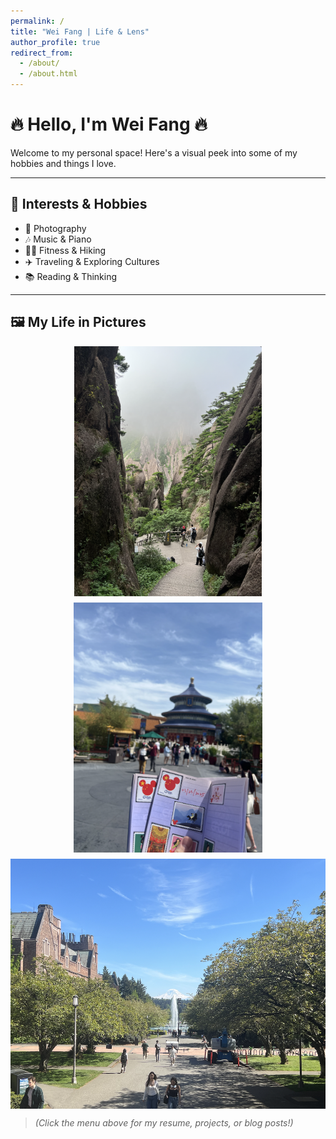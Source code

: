 ```yaml
---
permalink: /
title: "Wei Fang | Life & Lens"
author_profile: true
redirect_from: 
  - /about/
  - /about.html
---
```

# 🔥 Hello, I'm Wei Fang 🔥

Welcome to my personal space! Here's a visual peek into some of my hobbies and things I love.

---

## 🎨 Interests & Hobbies

- 📸 Photography  
- 🎶 Music & Piano  
- 🧗‍♂️ Fitness & Hiking  
- ✈️ Traveling & Exploring Cultures  
- 📚 Reading & Thinking  

---

## 🖼️ My Life in Pictures

<div style="display: flex; flex-wrap: wrap; gap: 10px; justify-content: space-around;">
  <img src="/images/2222.png" alt="photo1" style="height: 400px; width: auto;" />
  <img src="/images/3333.png" alt="photo2" style="height: 400px; width: auto;" />
  <img src="/images/4444.png" alt="photo3" style="height: 400px; width: auto;" />
</div>

> *(Click the menu above for my resume, projects, or blog posts!)*
